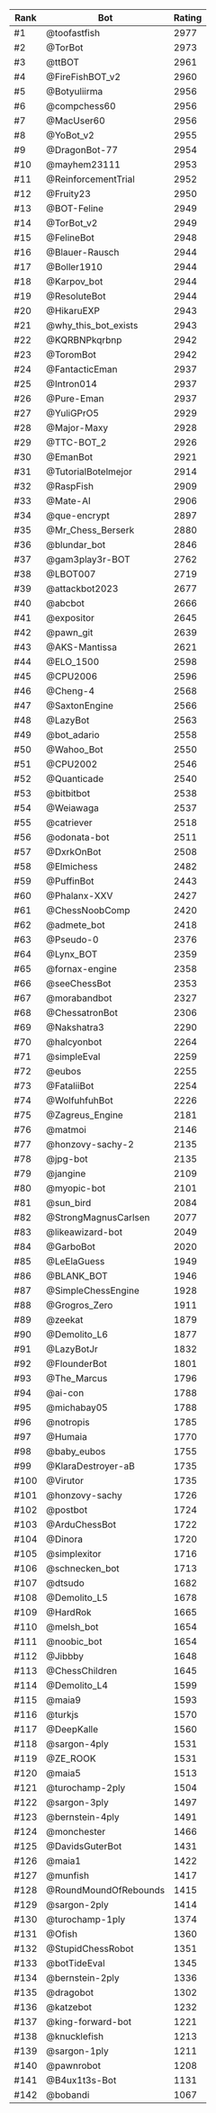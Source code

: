 Rank|Bot|Rating
---|---|---
#1|@toofastfish|2977
#2|@TorBot|2973
#3|@ttBOT|2961
#4|@FireFishBOT_v2|2960
#5|@Botyuliirma|2956
#6|@compchess60|2956
#7|@MacUser60|2956
#8|@YoBot_v2|2955
#9|@DragonBot-77|2954
#10|@mayhem23111|2953
#11|@ReinforcementTrial|2952
#12|@Fruity23|2950
#13|@BOT-Feline|2949
#14|@TorBot_v2|2949
#15|@FelineBot|2948
#16|@Blauer-Rausch|2944
#17|@Boller1910|2944
#18|@Karpov_bot|2944
#19|@ResoluteBot|2944
#20|@HikaruEXP|2943
#21|@why_this_bot_exists|2943
#22|@KQRBNPkqrbnp|2942
#23|@ToromBot|2942
#24|@FantacticEman|2937
#25|@Intron014|2937
#26|@Pure-Eman|2937
#27|@YuliGPrO5|2929
#28|@Major-Maxy|2928
#29|@TTC-BOT_2|2926
#30|@EmanBot|2921
#31|@TutorialBotelmejor|2914
#32|@RaspFish|2909
#33|@Mate-AI|2906
#34|@que-encrypt|2897
#35|@Mr_Chess_Berserk|2880
#36|@blundar_bot|2846
#37|@gam3play3r-BOT|2762
#38|@LBOT007|2719
#39|@attackbot2023|2677
#40|@abcbot|2666
#41|@expositor|2645
#42|@pawn_git|2639
#43|@AKS-Mantissa|2621
#44|@ELO_1500|2598
#45|@CPU2006|2596
#46|@Cheng-4|2568
#47|@SaxtonEngine|2566
#48|@LazyBot|2563
#49|@bot_adario|2558
#50|@Wahoo_Bot|2550
#51|@CPU2002|2546
#52|@Quanticade|2540
#53|@bitbitbot|2538
#54|@Weiawaga|2537
#55|@catriever|2518
#56|@odonata-bot|2511
#57|@DxrkOnBot|2508
#58|@Elmichess|2482
#59|@PuffinBot|2443
#60|@Phalanx-XXV|2427
#61|@ChessNoobComp|2420
#62|@admete_bot|2418
#63|@Pseudo-0|2376
#64|@Lynx_BOT|2359
#65|@fornax-engine|2358
#66|@seeChessBot|2353
#67|@morabandbot|2327
#68|@ChessatronBot|2306
#69|@Nakshatra3|2290
#70|@halcyonbot|2264
#71|@simpleEval|2259
#72|@eubos|2255
#73|@FataliiBot|2254
#74|@WolfuhfuhBot|2226
#75|@Zagreus_Engine|2181
#76|@matmoi|2146
#77|@honzovy-sachy-2|2135
#78|@jpg-bot|2135
#79|@jangine|2109
#80|@myopic-bot|2101
#81|@sun_bird|2084
#82|@StrongMagnusCarlsen|2077
#83|@likeawizard-bot|2049
#84|@GarboBot|2020
#85|@LeElaGuess|1949
#86|@BLANK_BOT|1946
#87|@SimpleChessEngine|1928
#88|@Grogros_Zero|1911
#89|@zeekat|1879
#90|@Demolito_L6|1877
#91|@LazyBotJr|1832
#92|@FlounderBot|1801
#93|@The_Marcus|1796
#94|@ai-con|1788
#95|@michabay05|1788
#96|@notropis|1785
#97|@Humaia|1770
#98|@baby_eubos|1755
#99|@KlaraDestroyer-aB|1735
#100|@Virutor|1735
#101|@honzovy-sachy|1726
#102|@postbot|1724
#103|@ArduChessBot|1722
#104|@Dinora|1720
#105|@simplexitor|1716
#106|@schnecken_bot|1713
#107|@dtsudo|1682
#108|@Demolito_L5|1678
#109|@HardRok|1665
#110|@melsh_bot|1654
#111|@noobic_bot|1654
#112|@Jibbby|1648
#113|@ChessChildren|1645
#114|@Demolito_L4|1599
#115|@maia9|1593
#116|@turkjs|1570
#117|@DeepKalle|1560
#118|@sargon-4ply|1531
#119|@ZE_ROOK|1531
#120|@maia5|1513
#121|@turochamp-2ply|1504
#122|@sargon-3ply|1497
#123|@bernstein-4ply|1491
#124|@monchester|1466
#125|@DavidsGuterBot|1431
#126|@maia1|1422
#127|@munfish|1417
#128|@RoundMoundOfRebounds|1415
#129|@sargon-2ply|1414
#130|@turochamp-1ply|1374
#131|@Ofish|1360
#132|@StupidChessRobot|1351
#133|@botTideEval|1345
#134|@bernstein-2ply|1336
#135|@dragobot|1302
#136|@katzebot|1232
#137|@king-forward-bot|1221
#138|@knucklefish|1213
#139|@sargon-1ply|1211
#140|@pawnrobot|1208
#141|@B4ux1t3s-Bot|1131
#142|@bobandi|1067
